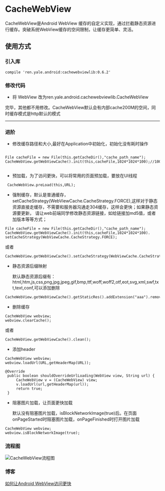# CacheWebView

  CacheWebView是Android WebView 缓存的自定义实现，通过拦截静态资源进行缓存。突破系统WebView缓存的空间限制，让缓存更简单、灵活。

## 使用方式

### 引入库

```
compile 'ren.yale.android:cachewebviewlib:0.6.2'
```

### 修改代码

 - 将 WebView 改为ren.yale.android.cachewebviewlib.CacheWebView

  完毕，其他都不用修改。CacheWebView默认会有内部cache200M的空间，同时缓存模式是http默认的模式

---

### 进阶

 - 修改缓存路径和大小,最好在Application中初始化，初始化没有耗时操作
 ```

File cacheFile = new File(this.getCacheDir(),"cache_path_name");
CacheWebView.getWebViewCache().init(this,cacheFile,1024*1024*100);//100M


 ```

- 预加载，为了访问更快，可以将常用的页面预加载，要放在UI线程

```
 CacheWebView.preLoad(this,URL);

```

- 强制缓存，默认是普通缓存，setCacheStrategy(WebViewCache.CacheStrategy.FORCE),这样对于静态资源直接走缓存，不需要和服务器沟通走304缓存，这样会更快；如果静态资源要更新，
请让web前端同学修改静态资源链接，如给链接加md5值，或者加版本等等方式；

```
File cacheFile = new File(this.getCacheDir(),"cache_path_name");
CacheWebView.getWebViewCache().init(this,cacheFile,1024*1024*100).
setCacheStrategy(WebViewCache.CacheStrategy.FORCE);

```

或者

```
CacheWebView.getWebViewCache().setCacheStrategy(WebViewCache.CacheStrategy.FORCE);
```

- 静态资源后缀映射

  默认静态资源后缀有：html,htm,js,css,png,jpg,jpeg,gif,bmp,ttf,woff,woff2,otf,eot,svg,xml,swf,txt,text,conf,可以添加删除

```
CacheWebView.getWebViewCache().getStaticRes().addExtension("aaa").removeExtension("bbb");
```

- 删除缓存

```
CacheWebView webview;
webview.clearCache();

```

或者

```
CacheWebView.getWebViewCache().clean();
```

- 添加header

```
CacheWebView webview;
webview.loadUrl(URL,getHeaderMap(URL));
```

```
@Override
 public boolean shouldOverrideUrlLoading(WebView view, String url) {
     CacheWebView v = (CacheWebView) view;
     v.loadUrl(url,getHeaderMap(url));
     return true;
 }
```

- 阻塞图片加载，让页面更快加载

  默认没有阻塞图片加载，isBlockNetworkImage(true)后。在页面onPageStarted时阻塞图片加载，onPageFinished时打开图片加载

```
CacheWebView webview;
webview.isBlockNetworkImage(true);
```

### 流程图

![CacheWebView流程图](https://static.oschina.net/uploads/img/201709/27155537_DDjg.png?v=1)


### 博客

[如何让Android WebView访问更快](https://my.oschina.net/yale8848/blog/1544298)